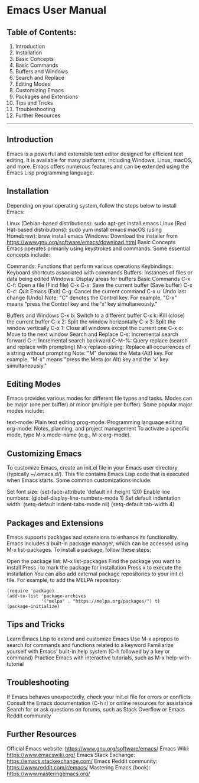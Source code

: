 # Emacs User Manual

## Table of Contents:
	
1. Introduction
1. Installation
1. Basic Concepts
1. Basic Commands
1. Buffers and Windows
1. Search and Replace
1. Editing Modes
1. Customizing Emacs
1. Packages and Extensions
1. Tips and Tricks
1. Troubleshooting
1. Further Resources

---

## Introduction

Emacs is a powerful and extensible text editor designed for efficient text editing. It is available for many platforms, including Windows, Linux, macOS, and more. Emacs offers numerous features and can be extended using the Emacs Lisp programming language.

## Installation

Depending on your operating system, follow the steps below to install Emacs:

Linux (Debian-based distributions): sudo apt-get install emacs
Linux (Red Hat-based distributions): sudo yum install emacs
macOS (using Homebrew): brew install emacs
Windows: Download the installer from https://www.gnu.org/software/emacs/download.html
Basic Concepts
Emacs operates primarily using keystrokes and commands. Some essential concepts include:

Commands: Functions that perform various operations
Keybindings: Keyboard shortcuts associated with commands
Buffers: Instances of files or data being edited
Windows: Display areas for buffers
Basic Commands
C-x C-f: Open a file (Find file)
C-x C-s: Save the current buffer (Save buffer)
C-x C-c: Quit Emacs (Exit)
C-g: Cancel the current command
C-x u: Undo last change (Undo)
Note: "C" denotes the Control key. For example, "C-x" means "press the Control key and the 'x' key simultaneously."

Buffers and Windows
C-x b: Switch to a different buffer
C-x k: Kill (close) the current buffer
C-x 2: Split the window horizontally
C-x 3: Split the window vertically
C-x 1: Close all windows except the current one
C-x o: Move to the next window
Search and Replace
C-s: Incremental search forward
C-r: Incremental search backward
C-M-%: Query replace (search and replace with prompting)
M-x replace-string: Replace all occurrences of a string without prompting
Note: "M" denotes the Meta (Alt) key. For example, "M-x" means "press the Meta (or Alt) key and the 'x' key simultaneously."

## Editing Modes

Emacs provides various modes for different file types and tasks. Modes can be major (one per buffer) or minor (multiple per buffer). Some popular major modes include:

text-mode: Plain text editing
prog-mode: Programming language editing
org-mode: Notes, planning, and project management
To activate a specific mode, type M-x mode-name (e.g., M-x org-mode).

## Customizing Emacs

To customize Emacs, create an init.el file in your Emacs user directory (typically ~/.emacs.d/). This file contains Emacs Lisp code that is executed when Emacs starts. Some common customizations include:

Set font size: (set-face-attribute 'default nil :height 120)
Enable line numbers: (global-display-line-numbers-mode 1)
Set default indentation width: (setq-default indent-tabs-mode nil) (setq-default tab-width 4)

## Packages and Extensions

Emacs supports packages and extensions to enhance its functionality. Emacs includes a built-in package manager, which can be accessed using M-x list-packages. To install a package, follow these steps:

Open the package list: M-x list-packages
Find the package you want to install
Press i to mark the package for installation
Press x to execute the installation
You can also add external package repositories to your init.el file. For example, to add the MELPA repository:

```elisp
(require 'package)
(add-to-list 'package-archives
             '("melpa" . "https://melpa.org/packages/") t)
(package-initialize)
```

## Tips and Tricks

Learn Emacs Lisp to extend and customize Emacs
Use M-x apropos to search for commands and functions related to a keyword
Familiarize yourself with Emacs' built-in help system (C-h followed by a key or command)
Practice Emacs with interactive tutorials, such as M-x help-with-tutorial

## Troubleshooting

If Emacs behaves unexpectedly, check your init.el file for errors or conflicts
Consult the Emacs documentation (C-h r) or online resources for assistance
Search for or ask questions on forums, such as Stack Overflow or Emacs Reddit community

## Further Resources

Official Emacs website: https://www.gnu.org/software/emacs/
Emacs Wiki: https://www.emacswiki.org/
Emacs Stack Exchange: https://emacs.stackexchange.com/
Emacs Reddit community: https://www.reddit.com/r/emacs/
Mastering Emacs (book): https://www.masteringemacs.org/